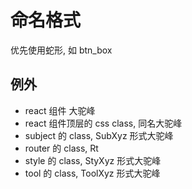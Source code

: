 # 命名格式

优先使用蛇形, 如 btn_box

## 例外

-   react 组件 大驼峰
-   react 组件顶层的 css class, 同名大驼峰
-   subject 的 class, SubXyz 形式大驼峰
-   router 的 class, Rt
-   style 的 class, StyXyz 形式大驼峰
-   tool 的 class, ToolXyz 形式大驼峰
